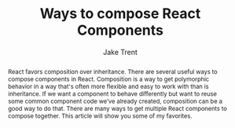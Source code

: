 ---
sections: [reactjs]
link: https://jaketrent.com/post/ways-to-compose-react-components/
title: "Ways to compose React Components"
author: "Jake Trent"
publishedAt: 2017-05-09T00:00:00.000Z
type: [article]
topics: [react_components]
suggestedBy: [andreamangano]
createdAt: 2018-03-20T21:55:02.567Z
reference: aHR0cHM6Ly9qYWtldHJlbnQuY29tL3Bvc3Qvd2F5cy10by1jb21wb3NlLXJlYWN0LWNvbXBvbmVudHMv
slug: ways-to-compose-react-components-by-jake-trent
abstract: "React favors composition over inheritance. There are several useful ways to compose components in React. Composition is a way to get polymorphic behavior in a way that's often more flexible and easy to work with than is inheritance. If we want a component to behave differently but want to reuse some common component code we’ve already created, composition can be a good way to do that. There are many ways to get multiple React components to compose together. This article will show you some of my favorites."
---